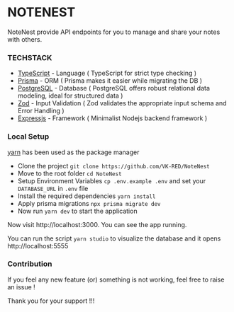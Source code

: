 # NOTENEST 
NoteNest provide API endpoints for you to manage and share your notes with others.

### TECHSTACK
- [TypeScript](https://www.typescriptlang.org/)  - Language ( TypeScript for strict type checking )
- [Prisma](https://www.prisma.io/) - ORM ( Prisma makes it easier while migrating the DB )
- [PostgreSQL](https://www.postgresql.org/) - Database ( PostgreSQL offers robust relational data modeling, ideal for structured data )
- [Zod](https://zod.dev/) - Input Validation ( Zod validates the appropriate input schema and Error Handling )
- [Expressjs](https://expressjs.com/) - Framework ( Minimalist Nodejs backend framework )

### Local Setup

[yarn](https://yarnpkg.com/) has been used as the package manager

- Clone the project `git clone https://github.com/VK-RED/NoteNest`
- Move to the root folder `cd NoteNest`
- Setup Environment Variables `cp .env.example .env` and set your `DATABASE_URL` in `.env` file
- Install the required dependencies `yarn install`
- Apply prisma migrations `npx prisma migrate dev`
- Now run `yarn dev` to start the application

Now visit http://localhost:3000. You can see the app running.

You can run the script `yarn studio` to visualize the database and it opens http://localhost:5555

### Contribution

If you feel any new feature (or) something is not working, feel free to raise an issue !

Thank you for your support !!!
